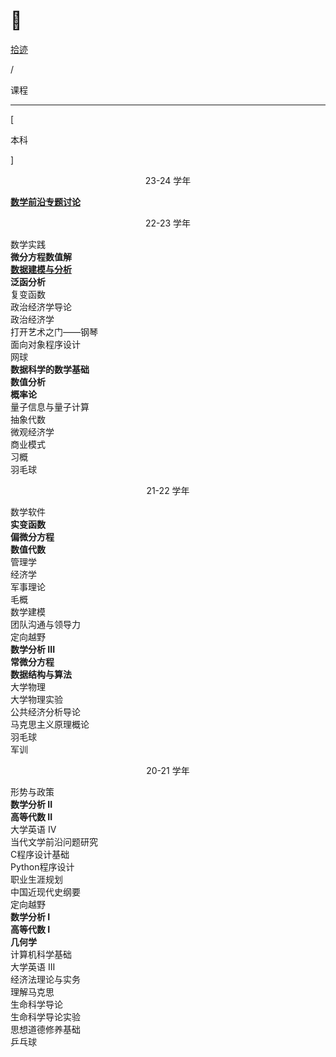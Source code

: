 # 🏫


<div class="nav-tab">
  <a href="../../cages"><p class="not">拾迹</p></a>
  <p class="now">/</p><p class="now">课程</p>
</div>

---

<div class="nav-tab">
  <p class="bord">[</p>
  <p class="now">本科</p>
  <p class="bord">]</p>
</div>

<center><p class="tabtag">23-24 学年</p></center>

<div class="little-box">
  <div class="little-box-cover">
    <span class="image-description"><b><a href="./qianyan/">数学前沿专题讨论</a></b></span>
  </div>
</div>

<center><p class="tabtag">22-23 学年</p></center>

<div class="little-box">
  <div class="little-box-cover">
    <span class="image-description">数学实践</span>
  </div>
</div>

<div class="little-box">
  <div class="little-box-cover">
    <span class="image-description"><b>微分方程数值解</b></span>
  </div>
  <div class="little-box-cover">
    <span class="image-description"><b><a href="./shujujianmo/">数据建模与分析</a></b></span>
  </div>
   <div class="little-box-cover">
    <span class="image-description"><b>泛函分析</b></span>
  </div>
  <div class="little-box-cover">
    <span class="image-description">复变函数</span>
  </div>
  <div class="little-box-cover">
    <span class="image-description">政治经济学导论</span>
  </div>
  <div class="little-box-cover">
    <span class="image-description">政治经济学</span>
  </div>
  <div class="little-box-cover">
    <span class="image-description">打开艺术之门——钢琴</span>
  </div>
  <div class="little-box-cover">
    <span class="image-description">面向对象程序设计</span>
  </div>
  <div class="little-box-cover">
    <span class="image-description">网球</span>
  </div>
</div>

<div class="little-box">
  <div class="little-box-cover">
    <span class="image-description"><b>数据科学的数学基础</b></span>
  </div>
  <div class="little-box-cover">
    <span class="image-description"><b>数值分析</b></span>
  </div>
  <div class="little-box-cover">
    <span class="image-description"><b>概率论</b></span>
  </div>
  <div class="little-box-cover">
    <span class="image-description">量子信息与量子计算</span>
  </div>
  <div class="little-box-cover">
    <span class="image-description">抽象代数</span>
  </div>
  <div class="little-box-cover">
    <span class="image-description">微观经济学</span>
  </div>
  <div class="little-box-cover">
    <span class="image-description">商业模式</span>
  </div>
  <div class="little-box-cover">
    <span class="image-description">习概</span>
  </div>
  <div class="little-box-cover">
    <span class="image-description">羽毛球</span>
  </div>
</div>

<center><p class="tabtag">21-22 学年</p></center>

<div class="little-box">
  <div class="little-box-cover">
    <span class="image-description">数学软件</span>
  </div>
</div>

<div class="little-box">
  <div class="little-box-cover">
    <span class="image-description"><b>实变函数</b></span>
  </div>
  <div class="little-box-cover">
    <span class="image-description"><b>偏微分方程</b></span>
  </div>
   <div class="little-box-cover">
    <span class="image-description"><b>数值代数</b></span>
  </div>
  <div class="little-box-cover">
    <span class="image-description">管理学</span>
  </div>
  <div class="little-box-cover">
    <span class="image-description">经济学</span>
  </div>
  <div class="little-box-cover">
    <span class="image-description">军事理论</span>
  </div>
  <div class="little-box-cover">
    <span class="image-description">毛概</span>
  </div>
  <div class="little-box-cover">
    <span class="image-description">数学建模</span>
  </div>
  <div class="little-box-cover">
    <span class="image-description">团队沟通与领导力</span>
  </div>
  <div class="little-box-cover">
    <span class="image-description">定向越野</span>
  </div>
</div>

<div class="little-box">
  <div class="little-box-cover">
    <span class="image-description"><b>数学分析 III</b></span>
  </div>
  <div class="little-box-cover">
    <span class="image-description"><b>常微分方程</b></span>
  </div>
  <div class="little-box-cover">
    <span class="image-description"><b>数据结构与算法</b></span>
  </div>
  <div class="little-box-cover">
    <span class="image-description">大学物理</span>
  </div>
  <div class="little-box-cover">
    <span class="image-description">大学物理实验</span>
  </div>
  <div class="little-box-cover">
    <span class="image-description">公共经济分析导论</span>
  </div>
  <div class="little-box-cover">
    <span class="image-description">马克思主义原理概论</span>
  </div>
  <div class="little-box-cover">
    <span class="image-description">羽毛球</span>
  </div>
  <div class="little-box-cover">
    <span class="image-description">军训</span>
  </div>
</div>

<center><p class="tabtag">20-21 学年</p></center>

<div class="little-box">
  <div class="little-box-cover">
    <span class="image-description">形势与政策</span>
  </div>
</div>

<div class="little-box">
  <div class="little-box-cover">
    <span class="image-description"><b>数学分析 II</b></span>
  </div>
  <div class="little-box-cover">
    <span class="image-description"><b>高等代数 II</b></span>
  </div>
  <div class="little-box-cover">
    <span class="image-description">大学英语 IV</span>
  </div>
  <div class="little-box-cover">
    <span class="image-description">当代文学前沿问题研究</span>
  </div>
  <div class="little-box-cover">
    <span class="image-description">C程序设计基础</span>
  </div>
  <div class="little-box-cover">
    <span class="image-description">Python程序设计</span>
  </div>
  <div class="little-box-cover">
    <span class="image-description">职业生涯规划</span>
  </div>
  <div class="little-box-cover">
    <span class="image-description">中国近现代史纲要</span>
  </div>
  <div class="little-box-cover">
    <span class="image-description">定向越野</span>
  </div>
</div>

<div class="little-box">
  <div class="little-box-cover">
    <span class="image-description"><b>数学分析 I</b></span>
  </div>
  <div class="little-box-cover">
    <span class="image-description"><b>高等代数 I</b></span>
  </div>
  <div class="little-box-cover">
    <span class="image-description"><b>几何学</b></span>
  </div>
  <div class="little-box-cover">
    <span class="image-description">计算机科学基础</span>
  </div>
  <div class="little-box-cover">
    <span class="image-description">大学英语 III</span>
  </div>
  <div class="little-box-cover">
    <span class="image-description">经济法理论与实务</span>
  </div>
  <div class="little-box-cover">
    <span class="image-description">理解马克思</span>
  </div>
  <div class="little-box-cover">
    <span class="image-description">生命科学导论</span>
  </div>
  <div class="little-box-cover">
    <span class="image-description">生命科学导论实验</span>
  </div>
  <div class="little-box-cover">
    <span class="image-description">思想道德修养基础</span>
  </div>
  <div class="little-box-cover">
    <span class="image-description">乒乓球</span>
  </div>
</div>
